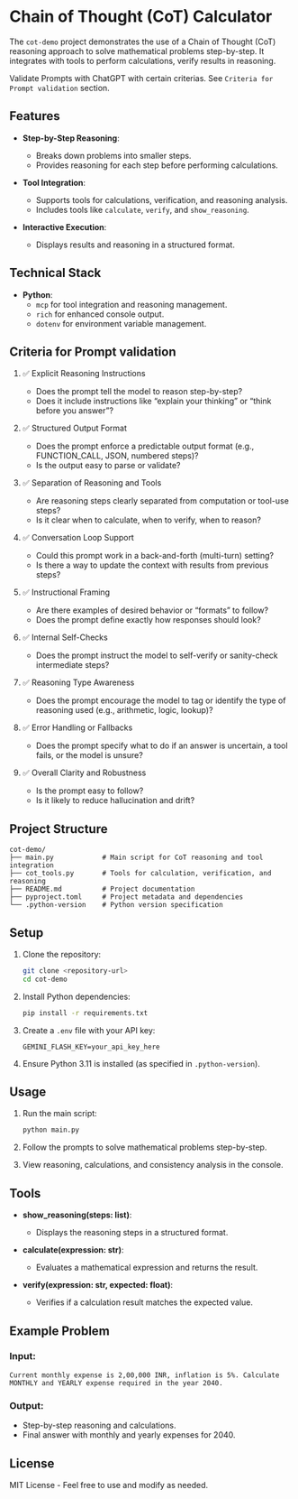 # Chain of Thought (CoT) Calculator

The `cot-demo` project demonstrates the use of a Chain of Thought (CoT) reasoning approach to solve mathematical problems step-by-step. It integrates with tools to perform calculations, verify results in reasoning.

Validate Prompts with ChatGPT with certain criterias. See `Criteria for Prompt validation` section.

## Features

- **Step-by-Step Reasoning**:
  - Breaks down problems into smaller steps.
  - Provides reasoning for each step before performing calculations.

- **Tool Integration**:
  - Supports tools for calculations, verification, and reasoning analysis.
  - Includes tools like `calculate`, `verify`, and `show_reasoning`.

- **Interactive Execution**:
  - Displays results and reasoning in a structured format.

## Technical Stack

- **Python**:
  - `mcp` for tool integration and reasoning management.
  - `rich` for enhanced console output.
  - `dotenv` for environment variable management.

## Criteria for Prompt validation

1. ✅ Explicit Reasoning Instructions  
   - Does the prompt tell the model to reason step-by-step?  
   - Does it include instructions like “explain your thinking” or “think before you answer”?

2. ✅ Structured Output Format  
   - Does the prompt enforce a predictable output format (e.g., FUNCTION_CALL, JSON, numbered steps)?  
   - Is the output easy to parse or validate?

3. ✅ Separation of Reasoning and Tools  
   - Are reasoning steps clearly separated from computation or tool-use steps?  
   - Is it clear when to calculate, when to verify, when to reason?

4. ✅ Conversation Loop Support  
   - Could this prompt work in a back-and-forth (multi-turn) setting?  
   - Is there a way to update the context with results from previous steps?

5. ✅ Instructional Framing  
   - Are there examples of desired behavior or “formats” to follow?  
   - Does the prompt define exactly how responses should look?

6. ✅ Internal Self-Checks  
   - Does the prompt instruct the model to self-verify or sanity-check intermediate steps?

7. ✅ Reasoning Type Awareness  
   - Does the prompt encourage the model to tag or identify the type of reasoning used (e.g., arithmetic, logic, lookup)?

8. ✅ Error Handling or Fallbacks  
   - Does the prompt specify what to do if an answer is uncertain, a tool fails, or the model is unsure?

9. ✅ Overall Clarity and Robustness  
   - Is the prompt easy to follow?  
   - Is it likely to reduce hallucination and drift?

## Project Structure

```
cot-demo/
├── main.py            # Main script for CoT reasoning and tool integration
├── cot_tools.py       # Tools for calculation, verification, and reasoning
├── README.md          # Project documentation
├── pyproject.toml     # Project metadata and dependencies
└── .python-version    # Python version specification
```

## Setup

1. Clone the repository:
   ```bash
   git clone <repository-url>
   cd cot-demo
   ```

2. Install Python dependencies:
   ```bash
   pip install -r requirements.txt
   ```

3. Create a `.env` file with your API key:
   ```
   GEMINI_FLASH_KEY=your_api_key_here
   ```

4. Ensure Python 3.11 is installed (as specified in `.python-version`).

## Usage

1. Run the main script:
   ```bash
   python main.py
   ```

2. Follow the prompts to solve mathematical problems step-by-step.

3. View reasoning, calculations, and consistency analysis in the console.

## Tools

- **show_reasoning(steps: list)**:
  - Displays the reasoning steps in a structured format.

- **calculate(expression: str)**:
  - Evaluates a mathematical expression and returns the result.

- **verify(expression: str, expected: float)**:
  - Verifies if a calculation result matches the expected value.

## Example Problem

### Input:
```
Current monthly expense is 2,00,000 INR, inflation is 5%. Calculate MONTHLY and YEARLY expense required in the year 2040.
```

### Output:
- Step-by-step reasoning and calculations.
- Final answer with monthly and yearly expenses for 2040.

## License

MIT License - Feel free to use and modify as needed.
